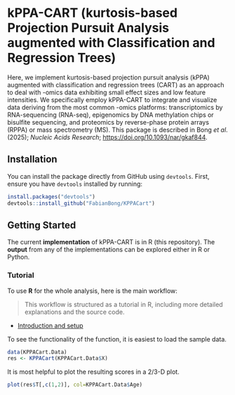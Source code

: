 # kPPA-CART (kurtosis-based Projection Pursuit Analysis augmented with Classification and Regression Trees)

Here, we implement kurtosis-based projection pursuit analysis (kPPA) augmented with classification and regression trees (CART) as an approach to deal with -omics data exhibiting small effect sizes and low feature intensities. We specifically employ kPPA-CART to integrate and visualize data deriving from the most common -omics platforms: transcriptomics by RNA-sequencing (RNA-seq), epigenomics by DNA methylation chips or bisulfite sequencing, and proteomics by reverse-phase protein arrays (RPPA) or mass spectrometry (MS). This package is described in Bong *et al*. (2025); *Nucleic Acids Research*; https://doi.org/10.1093/nar/gkaf844.

## Installation

You can install the package directly from GitHub using `devtools`. First, ensure you have `devtools` installed by running:

```R
install.packages("devtools")
devtools::install_github("FabianBong/KPPACart")
```

## Getting Started 
The current **implementation** of kPPA-CART is in R (this repository).
The **output** from any of the implementations can be explored either in R or Python.

### Tutorial

To use **R** for the whole analysis, here is the main workflow:
> This workflow is structured as a tutorial in R, including more detailed explanations and the source code.

  - [Introduction and setup](https://htmlpreview.github.io/?https://github.com/itikadi/kPPA-CART/blob/main/vignettes/kPPA-CART.nb.html)

To see the functionality of the function, it is easiest to load the sample data.

```R
data(KPPACart.Data)
res <- KPPACart(KPPACart.Data$X)
```

It is most helpful to plot the resulting scores in a 2/3-D plot.

```R
plot(res$T[,c(1,2)], col=KPPACart.Data$Age)
```
